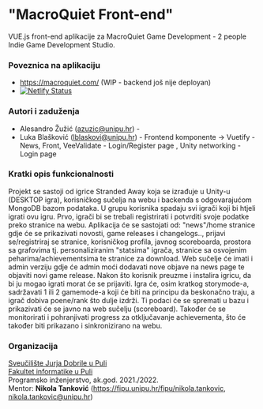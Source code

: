 # "MacroQuiet Front-end"

VUE.js front-end aplikacije za MacroQuiet Game Development - 2 people Indie Game Development Studio.

### Poveznica na aplikaciju
- https://macroquiet.com/ (WIP - backend još nije deployan)
- [![Netlify Status](https://api.netlify.com/api/v1/badges/39d55394-c535-4ddd-82b0-c644e5c8b30f/deploy-status)](https://app.netlify.com/sites/macroquiet/deploys)

### Autori i zaduženja

-   Alesandro Žužić (azuzic@unipu.hr) - 
-   Luka Blašković (lblaskovi@unipu.hr) - Frontend komponente -> Vuetify - News, Front, VeeValidate - Login/Register page , Unity networking - Login page

### Kratki opis funkcionalnosti
Projekt se sastoji od igrice Stranded Away koja se izrađuje u Unity-u (DESKTOP igra), korisničkog sučelja na webu i backenda s odgovarajućom MongoDB bazom podataka. U grupu korisnika spadaju svi igrači koji bi htjeli igrati ovu igru.
Prvo, igrači bi se trebali registrirati i potvrditi svoje podatke preko stranice na webu. Aplikacija će se sastojati od: "news"/home stranice gdje će se prikazivati novosti, game releases i changelogs.., prijavi se/registriraj se stranice, korisničkog profila, javnog scoreboarda, prostora sa grafovima tj. personaliziranim "statsima" igrača, stranice sa osvojenim peharima/achievementsima te stranice za download. Web sučelje će imati i admin verziju gdje će admin moći dodavati nove objave na news page te objaviti novi game release. Nakon što korisnik preuzme i instalira igricu, da bi ju mogao igrati morat će se prijaviti. Igra će, osim kratkog storymode-a, sadržavati 1 ili 2 gamemode-a koji će biti na principu da beskonačno traju, a igrač dobiva poene/rank što dulje izdrži. Ti podaci će se spremati u bazu i prikazivati će se javno na web sučelju (scoreboard). Također će se monitorirati i pohranjivati progress za otključavanje achievementa, što će također biti prikazano i sinkronizirano na webu. 

### Organizacija

[Sveučilište Jurja Dobrile u Puli](http://www.unipu.hr/)  
[Fakultet informatike u Puli](https://fipu.unipu.hr/)  
Programsko inženjerstvo, ak.god. 2021./2022.  
Mentor: **Nikola Tanković** (https://fipu.unipu.hr/fipu/nikola.tankovic, nikola.tankovic@unipu.hr)
